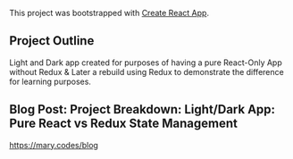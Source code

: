 This project was bootstrapped with [Create React App](https://github.com/facebook/create-react-app).

## Project Outline

Light and Dark app created for purposes of having a pure React-Only App without Redux & Later a rebuild using Redux to demonstrate the difference for learning purposes.

## Blog Post: Project Breakdown: Light/Dark App: Pure React vs Redux State Management

https://mary.codes/blog
